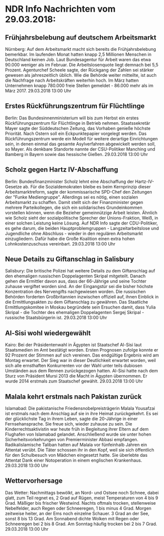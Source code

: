 # NDR Info Nachrichten vom 29.03.2018:


## Frühjahrsbelebung auf deutschem Arbeitsmarkt
Nürnberg: Auf dem Arbeitsmarkt macht sich bereits die Frühjahrsbelebung bemerkbar. Im laufenden Monat hatten knapp 2,5 Millionen Menschen in Deutschland keinen Job. Laut Bundesagentur für Arbeit waren das etwa 90.000 weniger als im Februar. Die Arbeitslosenquote liegt demnach bei 5,5 Prozent. Agenturchef Scheele sagte, der Rückgang der Zahlen sei stärker gewesen als jahreszeitlich üblich. Wie die Behörde weiter mitteilte, ist auch die Nachfrage nach Arbeitskräften weiterhin hoch. Im März hatten Unternehmen knapp 780.000 freie Stellen gemeldet - 86.000 mehr als im März 2017. 29.03.2018 13:00 Uhr 

## Erstes Rückführungszentrum für Flüchtlinge
Berlin: Das Bundesinnenministerium will bis zum Herbst ein erstes Rückführungszentrum für Flüchtlinge in Betrieb nehmen. Staatssekretär Mayer sagte der Süddeutschen Zeitung, das Vorhaben genieße höchste Priorität. Nach Ostern soll ein Eckpunktepapier vorgelegt werden. Das Rückführungszentrum werde ein Modell für weitere derartige Einrichtungen sein, in denen einmal das gesamte Asylverfahren abgewickelt werden soll, so Mayer. Als denkbare Standorte nannte der CSU-Politiker Manching und Bamberg in Bayern sowie das hessische Gießen. 29.03.2018 13:00 Uhr 

## Scholz gegen Hartz IV-Abschaffung
Berlin: Bundesfinanzminister Scholz lehnt eine Abschaffung der Hartz-IV-Gesetze ab. Für die Sozialdemokraten bleibe es beim Kernprinzip dieser Arbeitsmarktreform, sagte der kommissarische SPD-Chef den Zeitungen der "Funke Mediengruppe". Allerdings sei es nötig, einen sozialen Arbeitsmarkt zu schaffen. Damit stellt sich der Finanzminister gegen mehrere Parteikollegen, die sich ein solidarisches Grundeinkommen vorstellen können, wenn die Bezieher gemeinnützige Arbeit leisten. Ähnlich wie Scholz sieht der sozialpolitische Sprecher der Unions-Fraktion, Weiß, in einer solchen Leistung keine Lösung. Auf NDR Info sagte der CDU-Politiker, es gehe darum, die beiden Hauptproblemgruppen - Langzeitarbeitslose und Jugendliche ohne Abschluss - wieder in den regulären Arbeitsmarkt einzugliedern. Dafür habe die Große Koalition einen extra hohen Lohnkostenzuschuss vereinbart. 29.03.2018 13:00 Uhr 

## Neue Details zu Giftanschlag in Salisbury
Salisbury: Die britische Polizei hat weitere Details zu dem Giftanschlag auf den ehemaligen russischen Doppelagenten Skripal mitgeteilt. Danach gehen die Ermittler davon aus, dass der 66-Jährige und seine Tochter zuhause vergiftet worden sind. An der Eingangstür sei die bisher höchste Konzentration des Nervengifts nachgewiesen worden. Die russischen Behörden forderten Großbritannien inzwischen offiziell auf, ihnen Einblick in die Ermittlungsakten zu dem Giftanschlag zu gewähren. Das Staatliche Ermittlungskomitee in Moskau begründete sein Ersuchen damit, dass Yulia Skripal - die Tochter des ehemaligen Doppelagenten Sergej Skripal - russische Staatsbürgerin ist. 29.03.2018 13:00 Uhr 

## Al-Sisi wohl wiedergewählt
Kairo: Bei der Präsidentenwahl in Ägypten ist Staatschef Al-Sisi laut Staatsmedien im Amt bestätigt worden. Ersten Prognosen zufolge konnte er 92 Prozent der Stimmen auf sich vereinen. Das endgültige Ergebnis wird am Montag erwartet. Der Sieg war in dieser Deutlichkeit erwartet worden, weil sich alle ernsthaften Konkurrenten vor der Wahl unter teils dubiosen Umständen aus dem Rennen zurückgezogen hatten. Al-Sisi hatte nach dem Sturz von Präsident Mursi 2013 die Macht in Ägypten übernommen. Er wurde 2014 erstmals zum Staatschef gewählt. 29.03.2018 13:00 Uhr 

## Malala kehrt erstmals nach Pakistan zurück
Islamabad: Die pakistanische Friedensnobelpreisträgerin Malala Yousafzai ist erstmals nach dem Anschlag auf sie in ihre Heimat zurückgekehrt. Es sei der glücklichste Tag in ihrem Leben, sagte die 20-Jährige in einer Fernsehansprache. Sie freue sich, wieder zuhause zu sein. Die Kinderrechtsaktivistin war heute früh in Begleitung ihrer Eltern auf dem Flughafen von Islamabad gelandet. Anschließend wurde sie unter hohen Sicherheitsvorkehrungen von Premierminister Abbasi empfangen. Radikalislamische Taliban hatten auf Malala vor fünfeinhalb Jahren ein Attentat verübt. Die Täter schossen ihr in den Kopf, weil sie sich öffentlich für den Schulbesuch von Mädchen eingesetzt hatte. Sie überlebte das Attentat Dank einer Notoperation in einem englischen Krankenhaus. 29.03.2018 13:00 Uhr 

## Wettervorhersage
Das Wetter:
Nachmittags bewölkt, an Nord- und Ostsee noch Schnee, dabei glatt, zum Teil regnet es, 2 Grad auf Rügen, meist Temperaturen von 4 bis 9 Grad. Mäßiger bis frischer Westwind. Nachts oftmals trocken, stellenweise Nebelfelder, auch Regen oder Schneeregen, 1 bis minus 4 Grad. Morgen zeitweise heiter, an der Ems noch einzelne Schauer. 3 Grad an der See, sonst 8 bis 13 Grad. Am Sonnabend dichte Wolken mit Regen oder Schneeregen bei 2 bis 8 Grad. Am Sonntag häufig trocken bei 2 bis 7 Grad. 29.03.2018 13:00 Uhr 
